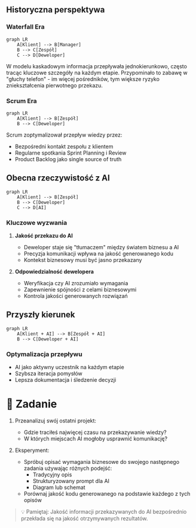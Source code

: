 ## Historyczna perspektywa

### Waterfall Era
```mermaid
graph LR
    A[Klient] --> B[Manager]
    B --> C[Zespół]
    C --> D[Deweloper]
```

W modelu kaskadowym informacja przepływała jednokierunkowo, często tracąc kluczowe szczegóły na każdym etapie. Przypominało to zabawę w "głuchy telefon" - im więcej pośredników, tym większe ryzyko zniekształcenia pierwotnego przekazu.

### Scrum Era
```mermaid
graph LR
    A[Klient] --> B[Zespół]
    B --> C[Deweloper]
```

Scrum zoptymalizował przepływ wiedzy przez:
- Bezpośredni kontakt zespołu z klientem
- Regularne spotkania Sprint Planning i Review
- Product Backlog jako single source of truth

## Obecna rzeczywistość z AI

```mermaid
graph LR
    A[Klient] --> B[Zespół]
    B --> C[Deweloper]
    C --> D[AI]
```

### Kluczowe wyzwania
1. **Jakość przekazu do AI**
   - Deweloper staje się "tłumaczem" między światem biznesu a AI
   - Precyzja komunikacji wpływa na jakość generowanego kodu
   - Kontekst biznesowy musi być jasno przekazany

2. **Odpowiedzialność dewelopera**
   - Weryfikacja czy AI zrozumiało wymagania
   - Zapewnienie spójności z celami biznesowymi
   - Kontrola jakości generowanych rozwiązań

## Przyszły kierunek

```mermaid
graph LR
    A[Klient + AI] --> B[Zespół + AI]
    B --> C[Deweloper + AI]
```

### Optymalizacja przepływu
- AI jako aktywny uczestnik na każdym etapie
- Szybsza iteracja pomysłów
- Lepsza dokumentacja i śledzenie decyzji

# 🎯 Zadanie

1. Przeanalizuj swój ostatni projekt:
   - Gdzie traciłeś najwięcej czasu na przekazywanie wiedzy?
   - W których miejscach AI mogłoby usprawnić komunikację?

2. Eksperyment:
   - Spróbuj opisać wymagania biznesowe do swojego następnego zadania używając różnych podejść:
     - Tradycyjny opis
     - Strukturyzowany prompt dla AI
     - Diagram lub schemat
   - Porównaj jakość kodu generowanego na podstawie każdego z tych opisów

> 💡 Pamiętaj: Jakość informacji przekazywanych do AI bezpośrednio przekłada się na jakość otrzymywanych rezultatów.
